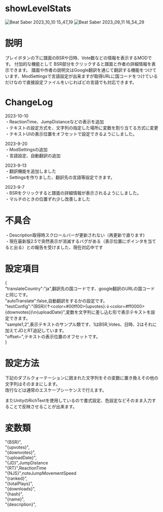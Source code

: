 # showLevelStats
![Beat Saber 2023_10_10 15_47_19](https://github.com/scifiHerb/showLevelStats/assets/109839172/b0063ce9-58e0-4222-9f6a-125bdc4ef9ae)
![Beat Saber 2023_09_11 16_54_29](https://github.com/scifiHerb/showLevelStats/assets/109839172/cd6976b3-aaa9-46a6-8084-59212a3e017d)

# 説明
プレイボタンの下に譜面のBSRや日時、Vote数などの情報を表示するMODです。
付加的な機能として BSR部分をクリックすると譜面と作者の詳細情報を表示できます。
譜面や作者の説明文はGoogle翻訳を通じて翻訳する機能をつけています、ModSettingsで言語設定が出来ますが取得URLに国コードをつけているだけなので直接設定ファイルをいじればどの言語でも対応できます。

# ChangeLog  
2023-10-10  
・ReactionTime、JumpDistanceなどの表示を追加  
・テキストの設定方式を、文字列の指定した場所に変数を割り当てる方式に変更  
・テキストUIの表示位置をオフセットで設定できるようにしました。  

2023-9-20  
・ModSettingsの追加  
・言語設定、自動翻訳の追加  

2023-9-13  
・翻訳機能を追加しました  
・Settingsを作りました、翻訳先の言語等設定できます。  

2023-9-7  
・BSRをクリックすると譜面の詳細情報が表示されるようにしました。  
・マルチのときの位置ずれ少し改善しました

# 不具合
・Description取得時スクロールバーが更新されない（再更新で直ります)  
・現在最新版2.5で突然表示が消滅するバグがある（表示位置にポインタを当てると出る）との報告を受けました、現在対応中です

# 設定項目 
{  
	"translateCountry":"ja",翻訳先の国コードです、google翻訳のURLの国コードと同じです。  
	"autoTranslate":false,自動翻訳をするかの設定です。  
 "textConfig":"{BSR}(↑<color=#00ff00>{upvotes}</color>:↓<color=#ff0000>{downvotes}</color>)\n{uploadDate}",変数を文字列に差し込む形で表示テキストを設定できます。  
 "sample1,2",表示テキストのサンプル類です、1はBSR,Votes、日時、2はそれに加えてJDとRT追記しています。  
 "offset~",テキストの表示位置のオフセットです。  
}

# 設定方法
下記のダブルクォーテーションに囲まれた文字列をその変数に置き換えその他の文字列はそのままにします。  
改行などは通常のエスケープシーケンスで行えます。   

またUnityのRichTextを使用しているので書式設定、色設定などそのまま入力することで反映させることが出来ます。  
# 変数類
"{BSR}",   
"{upvotes}",   
"{downvotes}",   
"{uploadDate}",   
"{JD}",JumpDistance  
"{RT}",ReactionTime  
"{NJS}",noteJumpMovementSpeed  
"{ranked}",   
"{totalPlays}",   
"{downloads}",   
"{hash}",   
"{name}",   
"{description}",   
